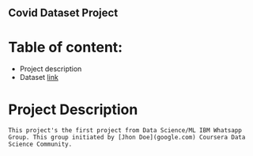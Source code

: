 ## Covid Dataset Project

# Table of content:
  - Project description
  - Dataset [link](https://github.com/CSSEGISandData/COVID-19/tree/master/csse_covid_19_data) 
  
# Project Description
	This project's the first project from Data Science/ML IBM Whatsapp Group. This group initiated by [Jhon Doe](google.com) Coursera Data Science Community.  

